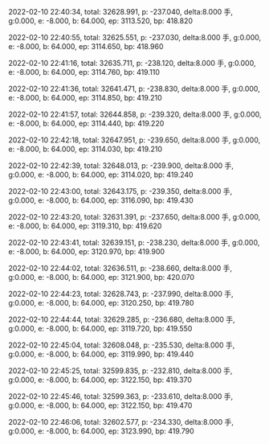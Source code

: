 2022-02-10 22:40:34, total: 32628.991, p: -237.040, delta:8.000 手, g:0.000, e: -8.000, b: 64.000, ep: 3113.520, bp: 418.820

2022-02-10 22:40:55, total: 32625.551, p: -237.030, delta:8.000 手, g:0.000, e: -8.000, b: 64.000, ep: 3114.650, bp: 418.960

2022-02-10 22:41:16, total: 32635.711, p: -238.120, delta:8.000 手, g:0.000, e: -8.000, b: 64.000, ep: 3114.760, bp: 419.110

2022-02-10 22:41:36, total: 32641.471, p: -238.830, delta:8.000 手, g:0.000, e: -8.000, b: 64.000, ep: 3114.850, bp: 419.210

2022-02-10 22:41:57, total: 32644.858, p: -239.320, delta:8.000 手, g:0.000, e: -8.000, b: 64.000, ep: 3114.440, bp: 419.220

2022-02-10 22:42:18, total: 32647.951, p: -239.650, delta:8.000 手, g:0.000, e: -8.000, b: 64.000, ep: 3114.030, bp: 419.210

2022-02-10 22:42:39, total: 32648.013, p: -239.900, delta:8.000 手, g:0.000, e: -8.000, b: 64.000, ep: 3114.020, bp: 419.240

2022-02-10 22:43:00, total: 32643.175, p: -239.350, delta:8.000 手, g:0.000, e: -8.000, b: 64.000, ep: 3116.090, bp: 419.430

2022-02-10 22:43:20, total: 32631.391, p: -237.650, delta:8.000 手, g:0.000, e: -8.000, b: 64.000, ep: 3119.310, bp: 419.620

2022-02-10 22:43:41, total: 32639.151, p: -238.230, delta:8.000 手, g:0.000, e: -8.000, b: 64.000, ep: 3120.970, bp: 419.900

2022-02-10 22:44:02, total: 32636.511, p: -238.660, delta:8.000 手, g:0.000, e: -8.000, b: 64.000, ep: 3121.900, bp: 420.070

2022-02-10 22:44:23, total: 32628.743, p: -237.990, delta:8.000 手, g:0.000, e: -8.000, b: 64.000, ep: 3120.250, bp: 419.780

2022-02-10 22:44:44, total: 32629.285, p: -236.680, delta:8.000 手, g:0.000, e: -8.000, b: 64.000, ep: 3119.720, bp: 419.550

2022-02-10 22:45:04, total: 32608.048, p: -235.530, delta:8.000 手, g:0.000, e: -8.000, b: 64.000, ep: 3119.990, bp: 419.440

2022-02-10 22:45:25, total: 32599.835, p: -232.810, delta:8.000 手, g:0.000, e: -8.000, b: 64.000, ep: 3122.150, bp: 419.370

2022-02-10 22:45:46, total: 32599.363, p: -233.610, delta:8.000 手, g:0.000, e: -8.000, b: 64.000, ep: 3122.150, bp: 419.470

2022-02-10 22:46:06, total: 32602.577, p: -234.330, delta:8.000 手, g:0.000, e: -8.000, b: 64.000, ep: 3123.990, bp: 419.790